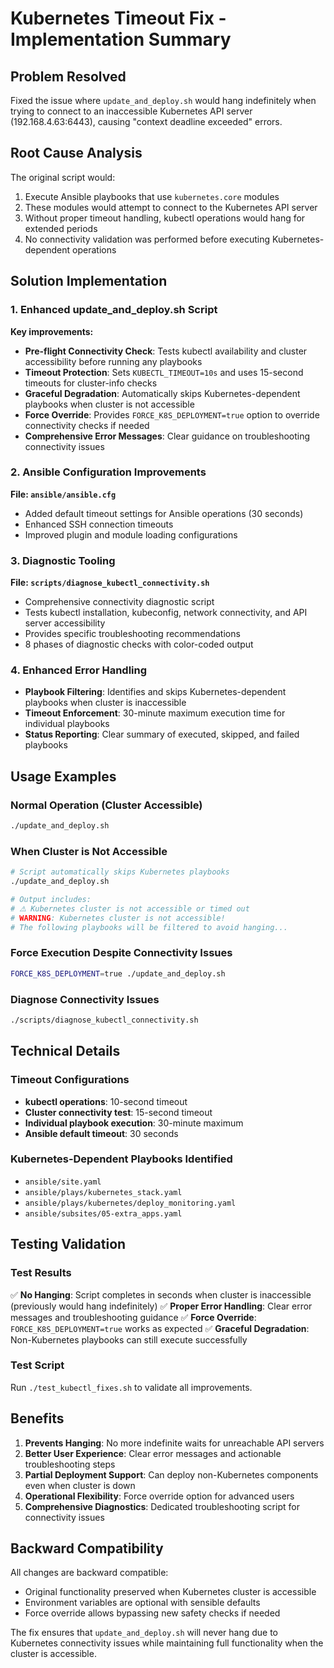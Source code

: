 # Kubernetes Timeout Fix - Implementation Summary

## Problem Resolved
Fixed the issue where `update_and_deploy.sh` would hang indefinitely when trying to connect to an inaccessible Kubernetes API server (192.168.4.63:6443), causing "context deadline exceeded" errors.

## Root Cause Analysis
The original script would:
1. Execute Ansible playbooks that use `kubernetes.core` modules
2. These modules would attempt to connect to the Kubernetes API server
3. Without proper timeout handling, kubectl operations would hang for extended periods
4. No connectivity validation was performed before executing Kubernetes-dependent operations

## Solution Implementation

### 1. Enhanced update_and_deploy.sh Script
**Key improvements:**
- **Pre-flight Connectivity Check**: Tests kubectl availability and cluster accessibility before running any playbooks
- **Timeout Protection**: Sets `KUBECTL_TIMEOUT=10s` and uses 15-second timeouts for cluster-info checks
- **Graceful Degradation**: Automatically skips Kubernetes-dependent playbooks when cluster is not accessible
- **Force Override**: Provides `FORCE_K8S_DEPLOYMENT=true` option to override connectivity checks if needed
- **Comprehensive Error Messages**: Clear guidance on troubleshooting connectivity issues

### 2. Ansible Configuration Improvements
**File: `ansible/ansible.cfg`**
- Added default timeout settings for Ansible operations (30 seconds)
- Enhanced SSH connection timeouts
- Improved plugin and module loading configurations

### 3. Diagnostic Tooling
**File: `scripts/diagnose_kubectl_connectivity.sh`**
- Comprehensive connectivity diagnostic script
- Tests kubectl installation, kubeconfig, network connectivity, and API server accessibility
- Provides specific troubleshooting recommendations
- 8 phases of diagnostic checks with color-coded output

### 4. Enhanced Error Handling
- **Playbook Filtering**: Identifies and skips Kubernetes-dependent playbooks when cluster is inaccessible
- **Timeout Enforcement**: 30-minute maximum execution time for individual playbooks
- **Status Reporting**: Clear summary of executed, skipped, and failed playbooks

## Usage Examples

### Normal Operation (Cluster Accessible)
```bash
./update_and_deploy.sh
```

### When Cluster is Not Accessible
```bash
# Script automatically skips Kubernetes playbooks
./update_and_deploy.sh

# Output includes:
# ⚠ Kubernetes cluster is not accessible or timed out
# WARNING: Kubernetes cluster is not accessible!
# The following playbooks will be filtered to avoid hanging...
```

### Force Execution Despite Connectivity Issues
```bash
FORCE_K8S_DEPLOYMENT=true ./update_and_deploy.sh
```

### Diagnose Connectivity Issues
```bash
./scripts/diagnose_kubectl_connectivity.sh
```

## Technical Details

### Timeout Configurations
- **kubectl operations**: 10-second timeout
- **Cluster connectivity test**: 15-second timeout  
- **Individual playbook execution**: 30-minute maximum
- **Ansible default timeout**: 30 seconds

### Kubernetes-Dependent Playbooks Identified
- `ansible/site.yaml`
- `ansible/plays/kubernetes_stack.yaml`
- `ansible/plays/kubernetes/deploy_monitoring.yaml`
- `ansible/subsites/05-extra_apps.yaml`

## Testing Validation

### Test Results
✅ **No Hanging**: Script completes in seconds when cluster is inaccessible (previously would hang indefinitely)
✅ **Proper Error Handling**: Clear error messages and troubleshooting guidance
✅ **Force Override**: `FORCE_K8S_DEPLOYMENT=true` works as expected
✅ **Graceful Degradation**: Non-Kubernetes playbooks can still execute successfully

### Test Script
Run `./test_kubectl_fixes.sh` to validate all improvements.

## Benefits

1. **Prevents Hanging**: No more indefinite waits for unreachable API servers
2. **Better User Experience**: Clear error messages and actionable troubleshooting steps
3. **Partial Deployment Support**: Can deploy non-Kubernetes components even when cluster is down
4. **Operational Flexibility**: Force override option for advanced users
5. **Comprehensive Diagnostics**: Dedicated troubleshooting script for connectivity issues

## Backward Compatibility

All changes are backward compatible:
- Original functionality preserved when Kubernetes cluster is accessible
- Environment variables are optional with sensible defaults
- Force override allows bypassing new safety checks if needed

The fix ensures that `update_and_deploy.sh` will never hang due to Kubernetes connectivity issues while maintaining full functionality when the cluster is accessible.